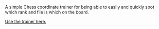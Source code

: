 A simple Chess coordinate trainer for being able to easily and quickly spot which rank and file is which on the board.

[Use the trainer here.](https://likadev.github.io/Chess-Coordinate-Trainer/)

